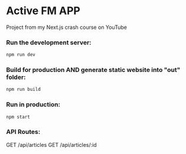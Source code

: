 # Active FM APP

Project from my Next.js crash course on YouTube

### Run the development server:

```bash
npm run dev
```

### Build for production AND generate static website into "out" folder:

```bash
npm run build
```

### Run in production:

```bash
npm start
```

### API Routes:

GET /api/articles
GET /api/articles/:id
